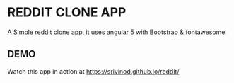 # REDDIT CLONE APP

A Simple reddit clone app, it uses angular 5 with Bootstrap & fontawesome.

## DEMO

Watch this app in action at https://srivinod.github.io/reddit/
